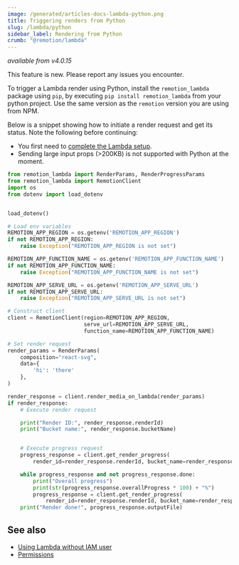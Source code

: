 ```yaml
---
image: /generated/articles-docs-lambda-python.png
title: Triggering renders from Python
slug: /lambda/python
sidebar_label: Rendering from Python
crumb: "@remotion/lambda"
---
```


_available from v4.0.15_

<ExperimentalBadge>
This feature is new. Please report any issues you encounter.
</ExperimentalBadge>

To trigger a Lambda render using Python, install the `remotion_lambda` package using `pip`, by executing `pip install remotion_lambda` from your python project. Use the same version as the `remotion` version you are using from NPM.

Below is a snippet showing how to initiate a render request and get its status. Note the following before continuing:

- You first need to [complete the Lambda setup](/docs/lambda/setup).
- Sending large input props (>200KB) is not supported with Python at the moment.

```python title="testclient.py"
from remotion_lambda import RenderParams, RenderProgressParams
from remotion_lambda import RemotionClient
import os
from dotenv import load_dotenv


load_dotenv()

# Load env variables
REMOTION_APP_REGION = os.getenv('REMOTION_APP_REGION')
if not REMOTION_APP_REGION:
    raise Exception("REMOTION_APP_REGION is not set")

REMOTION_APP_FUNCTION_NAME = os.getenv('REMOTION_APP_FUNCTION_NAME')
if not REMOTION_APP_FUNCTION_NAME:
    raise Exception("REMOTION_APP_FUNCTION_NAME is not set")

REMOTION_APP_SERVE_URL = os.getenv('REMOTION_APP_SERVE_URL')
if not REMOTION_APP_SERVE_URL:
    raise Exception("REMOTION_APP_SERVE_URL is not set")

# Construct client
client = RemotionClient(region=REMOTION_APP_REGION,
                        serve_url=REMOTION_APP_SERVE_URL,
                        function_name=REMOTION_APP_FUNCTION_NAME)

# Set render request
render_params = RenderParams(
    composition="react-svg",
    data={
        'hi': 'there'
    },
)

render_response = client.render_media_on_lambda(render_params)
if render_response:
    # Execute render request

    print("Render ID:", render_response.renderId)
    print("Bucket name:", render_response.bucketName)


    # Execute progress request
    progress_response = client.get_render_progress(
        render_id=render_response.renderId, bucket_name=render_response.bucketName)

    while progress_response and not progress_response.done:
        print("Overall progress")
        print(str(progress_response.overallProgress * 100) + "%")
        progress_response = client.get_render_progress(
            render_id=render_response.renderId, bucket_name=render_response.bucketName)
    print("Render done!", progress_response.outputFile)
```

## See also

- [Using Lambda without IAM user](/docs/lambda/without-iam)
- [Permissions](/docs/lambda/permissions)
